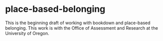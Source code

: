 # place-based-belonging
This is the beginning draft of working with bookdown and place-based belonging. This work is with the Office of Assessment and Research at the University of Oregon.
